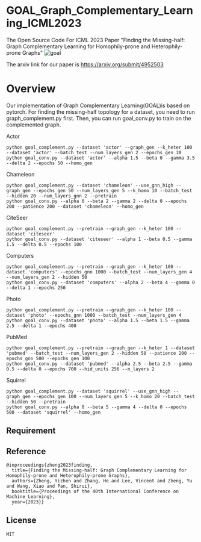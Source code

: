 # GOAL_Graph_Complementary_Learning_ICML2023
The Open Source Code For ICML 2023 Paper "Finding the Missing-half: Graph Complementary Learning for Homophily-prone and Heterophily-prone Graphs"
![goal](https://github.com/zyzisastudyreallyhardguy/GOAL-Graph-Complementary-Learning/assets/75228223/51f8538b-f4ce-4fed-b6fb-95cc35aabec0)

The arxiv link for our paper is [https://arxiv.org/submit/4952503 ](https://arxiv.org/abs/2306.07608)


# Overview
Our implementation of Graph Complementary Learning(GOAL)is based on pytorch. 
For finding the missing-half topology for a dataset, you need to run graph_complement.py first. Then, you can run goal_conv.py to train on the complemented graph.

Actor 
```
python goal_complement.py --dataset 'actor' --graph_gen --k_heter 100 --dataset 'actor' --batch_test --num_layers_gen 2 --epochs_gen 30
python goal_conv.py --dataset 'actor' --alpha 1.5 --beta 0 --gamma 3.5 --delta 2 --epochs 50 --homo_gen
```

Chameleon
```
python goal_complement.py --dataset 'chameleon' --use_gnn_high --graph_gen --epochs_gen 50 --num_layers_gen 5 --k_homo 10 --batch_test --hidden 20 --num_layers_gnn 2 --pretrain
python goal_conv.py --alpha 0 --beta 2 --gamma 2 --delta 0 --epochs 200 --patience 200 --dataset 'chameleon' --homo_gen
```

CiteSeer
```
python goal_complement.py --pretrain --graph_gen --k_heter 100 --dataset 'citeseer'
python goal_conv.py --dataset 'citeseer' --alpha 1 --beta 0.5 --gamma 1.5 --delta 0.5 --epochs 100
```

Computers
```
python goal_complement.py --pretrain --graph_gen --k_heter 100 --dataset 'computers' --epochs_gnn 1000 --batch_test --num_layers_gen 4 --num_layers_gen 2 --hidden 50
python goal_conv.py --dataset 'computers' --alpha 2 --beta 4 --gamma 0 --delta 1 --epochs 250
```

Photo
```
python goal_complement.py --pretrain --graph_gen --k_heter 100 --dataset 'photo' --epochs_gnn 1000 --batch_test --num_layers_gen 4
python goal_conv.py --dataset 'photo' --alpha 1.5 --beta 1.5 --gamma 2.5 --delta 1 --epochs 400
```

PubMed
```
python goal_complement.py --pretrain --graph_gen --k_heter 1 --dataset 'pubmed' --batch_test --num_layers_gen 2 --hidden 50 --patience 200 --epochs_gnn 500 --epochs_gen 100
python goal_conv.py --dataset 'pubmed' --alpha 2.5 --beta 2.5 --gamma 0.5 --delta 0 --epochs 700 --hid_units 256 --n_layers 2
```

Squirrel
```
python goal_complement.py --dataset 'squirrel' --use_gnn_high --graph_gen --epochs_gen 100 --num_layers_gen 5 --k_homo 20 --batch_test --hidden 50 --pretrain
python goal_conv.py --alpha 0 --beta 5 --gamma 4 --delta 0 --epochs 500 --dataset 'squirrel' --homo_gen
```


## Requirement


## Reference
```
@inproceedings{zheng2023finding,
  title={Finding the Missing-half: Graph Complementary Learning for Homophily-prone and Heterophily-prone Graphs},
  authors={Zheng, Yizhen and Zhang, He and Lee, Vincent and Zheng, Yu and Wang, Xiao and Pan, Shirui},
  booktitle={Proceedings of the 40th International Conference on Machine Learning},
  year={2023}}
```

## License
```
MIT
```
